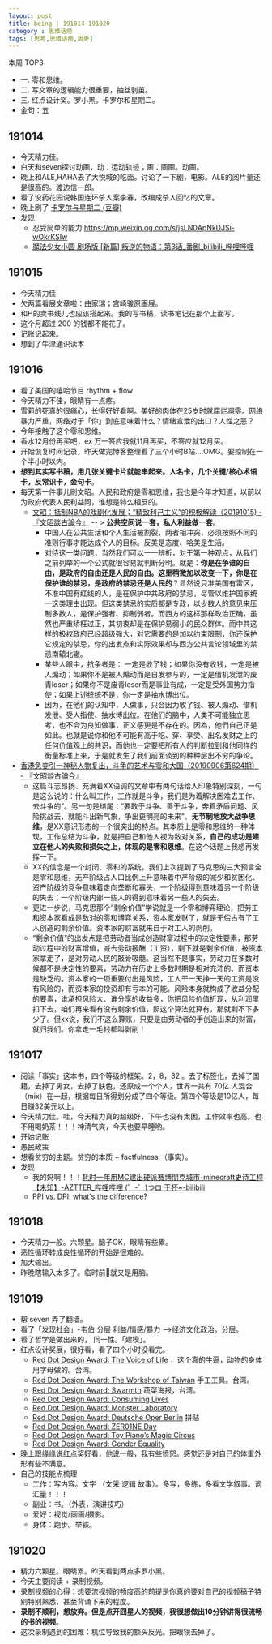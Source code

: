 ```yaml
---
layout: post
title: being | 191014-191020
category : 思维话痨
tags: [思考,思维话痨,周更]
---
```


本周 TOP3
- 一. 零和思维。
- 二. 写文章的逻辑能力很重要，抽丝剥茧。
- 三. 红点设计奖。罗小黑。卡罗尔和星期二。
- 金句：五


## 191014
  - 今天精力佳。
  - 白天和seven探讨动画，动：运动轨迹；画：画画。动画。
  - 晚上和ALE,HAHA去了大悦城的吃面。讨论了一下剧，电影。ALE的阅片量还是很高的。渡边信一郎。
  - 看了没药花园说韩国连环杀人案李春，改编成杀人回忆的文章。
  - 晚上刷了 [卡罗尔与星期二 (豆瓣)](https://movie.douban.com/subject/30163813/)
  - 发现
    - 忍受简单的能力 https://mp.weixin.qq.com/s/jsLN0ApNkDJSi-wOkrKSIw
    - [魔法少女小圆 剧场版 \[新篇\] 叛逆的物语：第3话_番剧_bilibili_哔哩哔哩](https://www.bilibili.com/bangumi/play/ep282474)

## 191015
  - 今天精力佳
  - 欠两篇看展文章啦：曲家瑞；宫崎骏原画展。
  - 和H的卖书线儿也应该搭起来。我的写书稿，读书笔记在那个上面写。
  - 这个月超过 200 的钱都不能花了。
  - 记账记起来。
  - 想到了牛津通识读本
  
## 191016
  - 看了美国的嘻哈节目 rhythm + flow
  - 今天精力不佳，眼睛有一点疼。
  - 雪莉的死真的很痛心，长得好好看啊。美好的肉体在25岁时就腐烂凋零。网络暴力严重，网络对于「你」到底意味着什么？情绪宣泄的出口？人性之恶？
  - 今年接触了这个零和思维。
  - 香水12月份再买吧，ex 万一答应我就11月再买，不答应就12月买。
  - 开始恢复时间记录，昨天做完博客整理看了三个小时B站....OMG。要控制在一个半小时以内。
  - **想到其实写书稿，用几张关键卡片就能串起来。人名卡，几个关键/核心术语卡，反常识卡，金句卡**。
  - 每天第一件事儿刷文昭。人民和政府是零和思维，我也是今年才知道，以前以为政府代表人民利益阿，谁想是特么相反的。
    - [文昭：抵制NBA的戏剧化发展；“精致利己主义”的积极解读（20191015) - 『文昭談古論今』](https://www.wenzhao.ca/2019/10/15/%e6%96%87%e6%98%ad%ef%bc%9a%e6%8a%b5%e5%88%b6nba%e7%9a%84%e6%88%8f%e5%89%a7%e5%8c%96%e5%8f%91%e5%b1%95%ef%bc%9b%e7%b2%be%e8%87%b4%e5%88%a9%e5%b7%b1%e4%b8%bb%e4%b9%89%e7%9a%84/)  -- > **公共空间说一套，私人利益做一套**。 
      - 中国人在公共生活和个人生活被割裂，两者相冲突，必须按照不同的准则行事才能达成个人的目标。反美是态度、哈美是生活。
      - 对待这一类问题，当然我们可以一一辨析，对于第一种观点，从我们之前列举的一个公式就很容易就判断分明。就是：**你是在争谁的自由，是政府的自由还是人民的自由。这里稍微加以改变一下，你是在保护谁的禁忌，是政府的禁忌还是人民的**？显然说只准美国有雷区，不准中国有红线的人，是在保护中共政府的禁忌，尽管以维护国家统一这类理由出现。但这类禁忌的实质都是专政，以少数人的意见来压制多数人，是保护强者、抑制弱者。而西方的这样那样政治正确，虽然也严重矫枉过正，其初衷却是在保护易弱小的民众群体。而中共这样的极权政府已经超级强大，对它需要的是加以约束限制，你还保护它规定的禁忌，你的出发点和实际效果却与西方公共言论领域里的禁忌南辕北辙。
      - 某些人眼中，抗争者是： 一定是收了钱；如果你没有收钱，一定是被人煽动；如果你不是被人煽动而是自发参与的，一定是借机发泄的废青loser；如果你不是废青loser而是事业有成，一定是受外国势力指使；如果上述统统不是，你一定是抽水博出位。
      - 因为，在他们的认知中，人做事，只会因为收了钱、被人煽动、借机发泄、受人指使、抽水博出位。在他们的脑中，人类不可能独立思考，也不会为良知做事，正义感更是不存在的。因為，他們自己正是如此。也就是说你和他不可能有高于吃、穿、享受、出名发财之上的任何价值观上的共识，而他也一定要把所有人的判断拉到和他同样的衡量标准上来，于是就发生了我们前面谈到的种种层出不穷的争论。
  - [香港急变引一神秘人物复出，斗争的艺术与零和大国（20190906第624期） - 『文昭談古論今』](https://www.wenzhao.ca/2019/09/06/%e9%a6%99%e6%b8%af%e6%80%a5%e5%8f%98%e5%bc%95%e4%b8%80%e7%a5%9e%e7%a7%98%e4%ba%ba%e7%89%a9%e5%a4%8d%e5%87%ba%ef%bc%8c%e6%96%97%e4%ba%89%e7%9a%84%e8%89%ba%e6%9c%af%e4%b8%8e%e9%9b%b6%e5%92%8c%e5%a4%a7/)
    - 这篇斗志昂扬、充满着XX语调的文章中有两句话给人印象特别深刻，一句是这么说的：什么叫工作，工作就是斗争，我们是为着解决困难去工作、去斗争的”。另一句是结尾：“要敢于斗争、善于斗争，奔着矛盾问题、风险挑战去，就能斗出新气象，争出更明亮的未来”。**无节制地放大战争思维**，是XX意识形态的一个很突出的特点。其本质上是零和思维的一种体现，工作总结为斗争，就是把自己和他人视为敌对关系，**自己的成功是建立在他人的失败和损失之上，体现的是零和思维**。在这个话题上我想再发挥一下。
    - XX的信念是一个封闭、零和的系统，我们上次提到了马克思的三大预言全是零和思维，无产阶级占人口比例上升意味着中产阶级的减少和贫困化、资产阶级的竞争意味着走向垄断和寡头，一个阶级得到意味着另一个阶级的失去；一个阶级内部一些人的得到意味着另一些人的失去。
    - 更进一步说，马克思那个“剩余价值”学说就是一个零和博弈理论，把劳工和资本家看成是敌对的零和博弈关系，资本家发财了，就是无偿占有了工人创造的剩余价值。资本家的财富就来自于对工人的剥削。
    - “剩余价值”的出发点是把劳动者当成创造财富过程中的决定性要素，那劳动过程中的财富增值，减去劳动报酬（工资），剩下就是剩余价值，被资本家拿走了，是对劳动人民的敲骨吸髓。这当然不是事实，劳动力在多数时候都不是决定性的要素，劳动力在历史上多数时期是相对充沛的、而资本是缺乏的。资本家的一项重要付出是风险，工人干一天挣一天的工资是没有风险的，而资本家的投资却有亏本的可能。风险本身就构成了收益分配的要素，谁承担风险大、谁分享的收益多，你把风险价值折现，从利润里扣下去，咱们再来看有没有剩余价值，照这个算法就算有，那就剩不下多少了。但xx说，我们不这么算账，只要是由劳动者的手创造出来的财富，就归我们。你拿走一毛钱都叫剥削！
    
##  191017
  - 阅读「事实」这本书，四个等级的框架。2，8，32 。去了标签化，去掉了国籍，去掉了男女，去掉了肤色，还原成一个个人，世界一共有 70亿 人混合（mix）在一起，根据每日所得划分成了四个等级。第四个等级是10亿人，每日赚32美元以上。 
  - 今天精力佳。哇，今天精力真的超级好，下午也没有太困，工作效率也高。也不用喝奶茶！！！神清气爽，今天也要早睡哟。
  - 开始记账
  - 愚民政策
  - 想看贫穷的主题。贫穷的本质 + factfulness （事实）。
  - 发现
    - 我的妈啊！！！[耗时一年用MC建出硬派赛博朋克城市-minecraft史诗工程【未知】-AZTTER_哔哩哔哩 (゜-゜)つロ 干杯~-bilibili](https://www.bilibili.com/video/av39715823/?spm_id_from=333.788.videocard.0)
    - [PPI vs. DPI: what's the difference?](https://99designs.com/blog/tips/ppi-vs-dpi-whats-the-difference/)
    
##  191018
  - 今天精力一般。六颗星。脑子OK，眼睛有些累。
  - 恶性循环转成良性循环的开始是很难的。
  - 加大输出。
  - 昨晚瞎输入太多了。临时前📖就又是用脑。
  
## 191019
  - 帮 seven 弄了翻墙。
  - 看了「发现社会」-韦伯 分层 利益/情感/暴力 -->经济文化政治。分层。
  - 看了哲学是做出来的， 同一性。「建模」。
  - 红点设计奖展，很好看，看了四个小时没看完。
    - [Red Dot Design Award: The Voice of Life](https://www.red-dot.org/project/the-voice-of-life-25748) ，这个真的牛逼，动物的身体用字母做的。台湾。
    - [Red Dot Design Award: The Workshop of Taiwan](https://www.red-dot.org/project/the-workshop-of-taiwan-25481) 手工工具。台湾。
    - [Red Dot Design Award: Swarmth](https://www.red-dot.org/project/swarmth-25701) 蔬菜海报，台湾。
    - [Red Dot Design Award: Consuming Lives](https://www.red-dot.org/project/consuming-lives-25709) 
    - [Red Dot Design Award: Monster Laboratory](https://www.red-dot.org/project/monster-laboratory-25699)
    - [Red Dot Design Award: Deutsche Oper Berlin](https://www.red-dot.org/project/deutsche-oper-berlin-25460) 拼贴
    - [Red Dot Design Award: ZER01NE Day](https://www.red-dot.org/project/zer01ne-day-25772)
    - [Red Dot Design Award: Toy Piano’s Magic Circus](https://www.red-dot.org/project/toy-pianos-magic-circus-25765)
    - [Red Dot Design Award: Gender Equality](https://www.red-dot.org/project/gender-equality-25752)
  - 晚上跟缘缘说红点奖好看，他说一般，我有些愤怒。感觉还是对自己的体重外形有些不满意。
  - 自己的技能点梳理 
    - 工作：写内容。文字 （文采 逻辑 故事）。多写，多练，多看文学叙事。词汇量！！！
    - 副业：书。（外表，演讲技巧）
    - 爱好：视觉/画画/摄影。
    - 身体：跑步。举铁。
    
## 191020
  - 精力六颗星。眼睛累。昨天看到两点多罗小黑。
  - 今天主要阅读 + 录制视频。
  - 录制视频的心得：想要流视频的畅度高的前提是你真的要对自己的视频稿子特别特别熟悉，甚至背诵下来的程度。
  - **录制不顺利，想放弃。但是点开囧星人的视频，我很想做出10分钟讲得很流畅的书的视频**。
  - 这次录制遇到的困难：机位导致我的额头反光。把眼镜去掉了。

